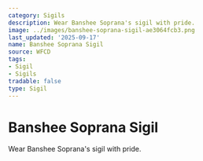 ```yaml
---
category: Sigils
description: Wear Banshee Soprana's sigil with pride.
image: ../images/banshee-soprana-sigil-ae3064fcb3.png
last_updated: '2025-09-17'
name: Banshee Soprana Sigil
source: WFCD
tags:
- Sigil
- Sigils
tradable: false
type: Sigil
---
```


# Banshee Soprana Sigil

Wear Banshee Soprana's sigil with pride.

